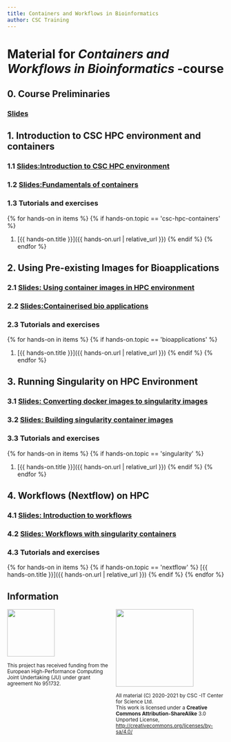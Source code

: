 ```yaml
---
title: Containers and Workflows in Bioinformatics
author: CSC Training
---
```


# Material for _Containers and Workflows in Bioinformatics_ -course


## 0. Course Preliminaries
###  [Slides](link)


## 1.  Introduction to CSC HPC environment and containers
### 1.1 [Slides:Introduction to CSC HPC environment](link)
### 1.2 [Slides:Fundamentals of containers](link)
### 1.3 Tutorials and exercises
{% for hands-on in items %}
{% if hands-on.topic == 'csc-hpc-containers' %}
1. [{{ hands-on.title }}]({{ hands-on.url | relative_url }})
{% endif %}
{% endfor %}

## 2. Using Pre-existing Images for Bioapplications
### 2.1 [Slides: Using container images in HPC environment](link)
### 2.2 [Slides:Containerised bio applications](link)
### 2.3 Tutorials and exercises
{% for hands-on in items %}
{% if hands-on.topic == 'bioapplications' %}
1. [{{ hands-on.title }}]({{ hands-on.url | relative_url }})
{% endif %}
{% endfor %}

## 3. Running Singularity on HPC Environment 
### 3.1 [Slides: Converting docker images to singularity images](link)
### 3.2 [Slides: Building singularity container images](link)
### 3.3 Tutorials and exercises
{% for hands-on in items %}
{% if hands-on.topic == 'singularity' %}
1. [{{ hands-on.title }}]({{ hands-on.url | relative_url }})
{% endif %}
{% endfor %}

## 4. Workflows (Nextflow) on HPC 
### 4.1 [Slides: Introduction to workflows](link)
### 4.2 [Slides: Workflows with singularity containers](link)
### 4.3 Tutorials and exercises
{% for hands-on in items %}
{% if hands-on.topic == 'nextflow' %}
[{{ hands-on.title }}]({{ hands-on.url | relative_url }})
{% endif %}
{% endfor %}

## Information
<p></p>

<p>
  <div style="float: left; width: 50%;">
   <img src="./slides/img/EuroCC_Logo_invert.png" width=110 align=middle/>
   <p><small>
     This project has received funding from the European High-Performance Computing Joint Undertaking (JU) under grant agreement No 951732.
      </small>
    </p>
  </div>
  <div style="float: right; width: 50%;">
    <img src="https://mirrors.creativecommons.org/presskit/buttons/88x31/png/by-sa.png" width=180>
    <p><small>
  All material (C) 2020-2021 by CSC -IT Center for Science Ltd.  <br />
  This work is licensed under a <strong>Creative Commons Attribution-ShareAlike</strong> 3.0 <br />
  Unported License, <a href="http://creativecommons.org/licenses/by-sa/4.0/">http://creativecommons.org/licenses/by-sa/4.0/</a>
      </small>
    </p>
  </div>
</p>
<p>&nbsp;</p>
   
